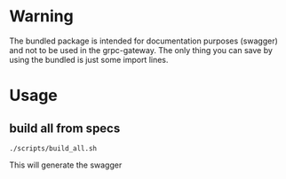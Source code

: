 # Warning
The bundled package is intended for documentation purposes (swagger) and not to be used in the grpc-gateway. 
The only thing you can save by using the bundled is just some import lines.

# Usage
## build all from specs
    ./scripts/build_all.sh

This will generate the swagger